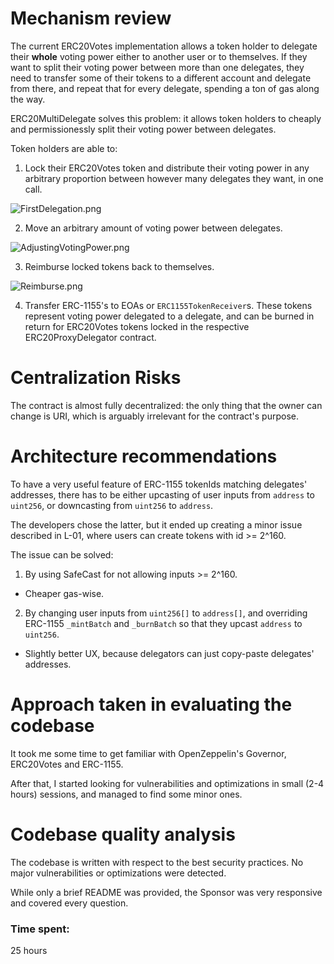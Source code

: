 # Mechanism review

The current ERC20Votes implementation allows a token holder to delegate their **whole** voting power either to another user or to themselves. If they want to split their voting power between more than one delegates, they need to transfer some of their tokens to a different account and delegate from there, and repeat that for every delegate, spending a ton of gas along the way.

ERC20MultiDelegate solves this problem: it allows token holders to cheaply and permissionessly split their voting power between delegates.

Token holders are able to:

1. Lock their ERC20Votes token and distribute their voting power in any arbitrary proportion between however many delegates they want, in one call.

![FirstDelegation.png](https://user-images.githubusercontent.com/85546446/274298514-fdd64e2e-b134-4277-96f1-390a5c6e183e.png)

2. Move an arbitrary amount of voting power between delegates.

![AdjustingVotingPower.png](https://user-images.githubusercontent.com/85546446/274232660-49951268-f897-4522-a739-386488a79947.png)

3. Reimburse locked tokens back to themselves.

![Reimburse.png](https://user-images.githubusercontent.com/85546446/274232768-bc27ffe8-8d98-4fd1-826f-d9ae0ab96dfc.png)

4. Transfer ERC-1155's to EOAs or `ERC1155TokenReceiver`s. These tokens represent voting power delegated to a delegate, and can be burned in return for ERC20Votes tokens locked in the respective ERC20ProxyDelegator contract.

# Centralization Risks

The contract is almost fully decentralized: the only thing that the owner can change is URI, which is arguably irrelevant for the contract's purpose.

# Architecture recommendations

To have a very useful feature of ERC-1155 tokenIds matching delegates' addresses, there has to be either upcasting of user inputs from `address` to `uint256`, or downcasting from `uint256` to `address`. 

The developers chose the latter, but it ended up creating a minor issue described in L-01, where users can create tokens with id >= 2^160. 

The issue can be solved:

1. By using SafeCast for not allowing inputs >= 2^160.

- Cheaper gas-wise.

2. By changing user inputs from `uint256[]` to `address[]`, and overriding ERC-1155 `_mintBatch` and `_burnBatch` so that they upcast `address` to `uint256`. 

- Slightly better UX, because delegators can just copy-paste delegates' addresses.

# Approach taken in evaluating the codebase

It took me some time to get familiar with OpenZeppelin's Governor, ERC20Votes and ERC-1155.

After that, I started looking for vulnerabilities and optimizations in small (2-4 hours) sessions, and managed to find some minor ones.

# Codebase quality analysis

The codebase is written with respect to the best security practices. No major vulnerabilities or optimizations were detected. 

While only a brief README was provided, the Sponsor was very responsive and covered every question.




### Time spent:
25 hours